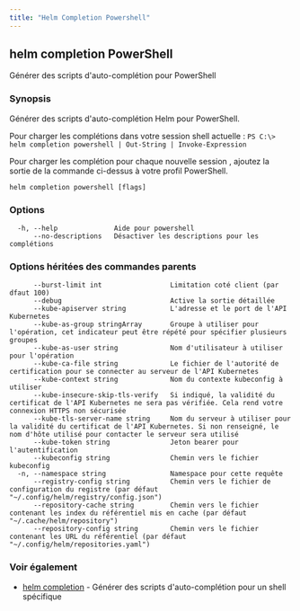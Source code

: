 ```yaml
---
title: "Helm Completion Powershell"
---
```


## helm completion PowerShell

Générer des scripts d'auto-complétion pour PowerShell

### Synopsis


Générer des scripts d'auto-complétion Helm pour PowerShell.

Pour charger les complétions dans votre session shell actuelle :
`PS C:\> helm completion powershell | Out-String | Invoke-Expression`

Pour charger les complétion pour chaque nouvelle session , ajoutez la sortie de la commande ci-dessus à votre profil PowerShell.


```
helm completion powershell [flags]
```

### Options

```
  -h, --help              Aide pour powershell
      --no-descriptions   Désactiver les descriptions pour les complétions
```

### Options héritées des commandes parents

```
      --burst-limit int                 Limitation coté client (par dfaut 100)
      --debug                           Active la sortie détaillée
      --kube-apiserver string           L'adresse et le port de l'API Kubernetes
      --kube-as-group stringArray       Groupe à utiliser pour l'opération, cet indicateur peut être répété pour spécifier plusieurs groupes
      --kube-as-user string             Nom d'utilisateur à utiliser pour l'opération
      --kube-ca-file string             Le fichier de l'autorité de certification pour se connecter au serveur de l'API Kubernetes
      --kube-context string             Nom du contexte kubeconfig à utiliser
      --kube-insecure-skip-tls-verify   Si indiqué, la validité du certificat de l'API Kubernetes ne sera pas vérifiée. Cela rend votre connexion HTTPS non sécurisée
      --kube-tls-server-name string     Nom du serveur à utiliser pour la validité du certificat de l'API Kubernetes. Si non renseigné, le nom d'hôte utilisé pour contacter le serveur sera utilisé
      --kube-token string               Jeton bearer pour l'autentification
      --kubeconfig string               Chemin vers le fichier kubeconfig
  -n, --namespace string                Namespace pour cette requête
      --registry-config string          Chemin vers le fichier de configuration du registre (par défaut "~/.config/helm/registry/config.json")
      --repository-cache string         Chemin vers le fichier contenant les index du référentiel mis en cache (par défaut "~/.cache/helm/repository")
      --repository-config string        Chemin vers le fichier contenant les URL du référentiel (par défaut "~/.config/helm/repositories.yaml")
```

### Voir également
* [helm completion](helm_completion.md) - Générer des scripts d'auto-complétion pour un shell spécifique
